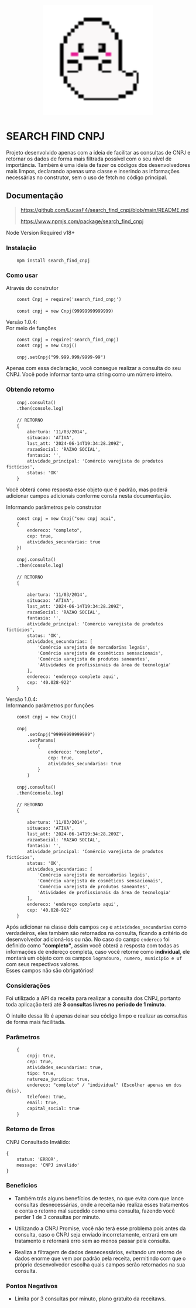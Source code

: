 <div align="center">
    <img src="./icon.gif" width="300px" />
</div>

# SEARCH FIND CNPJ

Projeto desenvolvido apenas com a ideia de facilitar as consultas de CNPJ e retornar os dados de forma mais filtrada possível com o seu nível de importância. Também é uma ideia de fazer os códigos dos desenvolvedores mais limpos, declarando apenas uma classe e inserindo as informações necessárias no construtor, sem o uso de fetch no código principal.

## Documentação
> https://github.com/LucasF4/search_find_cnpj/blob/main/README.md
>
> https://www.npmjs.com/package/search_find_cnpj

Node Version Required v18+

### Instalação

```
    npm install search_find_cnpj
```

### Como usar

Através do construtor
```
    const Cnpj = require('search_find_cnpj')

    const cnpj = new Cnpj(99999999999999)
```
Versão 1.0.4:<br>
Por meio de funções
```
    const Cnpj = require('search_find_cnpj)
    const cnpj = new Cnpj()

    cnpj.setCnpj("99.999.999/9999-99")
```

Apenas com essa declaração, você consegue realizar a consulta do seu CNPJ.
Você pode informar tanto uma string como um número inteiro.

### Obtendo retorno

```
    cnpj.consulta()
    .then(console.log)

    // RETORNO
    {
        abertura: '11/03/2014',
        situacao: 'ATIVA',
        last_att: '2024-06-14T19:34:28.209Z',
        razaoSocial: 'RAZAO SOCIAL',
        fantasia: '',
        atividade_principal: 'Comércio varejista de produtos fictícios',
        status: 'OK'
    }
```

Você obterá como resposta esse objeto que é padrão, mas poderá adicionar campos adicionais conforme consta nesta documentação.

Informando parâmetros pelo construtor
```
    const cnpj = new Cnpj("seu cnpj aqui",
    {
        endereco: "completo",
        cep: true,
        atividades_secundarias: true
    })

    cnpj.consulta()
    .then(console.log)

    // RETORNO
    {
        
        abertura: '11/03/2014',
        situacao: 'ATIVA',
        last_att: '2024-06-14T19:34:28.209Z',
        razaoSocial: 'RAZAO SOCIAL',
        fantasia: '',
        atividade_principal: 'Comércio varejista de produtos fictícios',
        status: 'OK',
        atividades_secundarias: [
            'Comércio varejista de mercadorias legais',
            'Comércio varejista de cosméticos sensacionais',
            'Comércio varejista de produtos saneantes',
            'Atividades de profissionais da área de tecnologia'
        ],
        endereco: 'endereço completo aqui',
        cep: '40.028-922'
    }
```

Versão 1.0.4:<br>
Informando parâmetros por funções
```
    const cnpj = new Cnpj()

    cnpj
        .setCnpj("99999999999999")
        .setParams(
            {
                endereco: "completo",
                cep: true,
                atividades_secundarias: true
            }
        )

    cnpj.consulta()
    .then(console.log)

    // RETORNO
    {
        
        abertura: '11/03/2014',
        situacao: 'ATIVA',
        last_att: '2024-06-14T19:34:28.209Z',
        razaoSocial: 'RAZAO SOCIAL',
        fantasia: '',
        atividade_principal: 'Comércio varejista de produtos fictícios',
        status: 'OK',
        atividades_secundarias: [
            'Comércio varejista de mercadorias legais',
            'Comércio varejista de cosméticos sensacionais',
            'Comércio varejista de produtos saneantes',
            'Atividades de profissionais da área de tecnologia'
        ],
        endereco: 'endereço completo aqui',
        cep: '40.028-922'
    }
```

Após adicionar na classe dois campos `cep` e `atividades_secundarias` como verdadeiros, eles também são retornados na consulta, ficando a critério do desenvolvedor adicioná-los ou não. No caso do campo `endereco` foi definido como **"completo"**, assim você obterá a resposta com todas as informações de endereço completa, caso você retorne como **individual**, ele montará um objeto com os campos `logradouro, numero, municipio e uf` com seus respectivos valores.<br> 
Esses campos não são obrigatórios!

### Considerações

Foi utilizado a API da receita para realizar a consulta dos CNPJ, portanto toda aplicação terá até **3 consultas livres no período de 1 minuto**.

O intuito dessa lib é apenas deixar seu código limpo e realizar as consultas de forma mais facilitada.

### Parâmetros
```
    {
        cnpj: true,
        cep: true,
        atividades_secundarias: true,
        tipo: true,
        natureza_juridica: true,
        endereco: "completo" / "individual" (Escolher apenas um dos dois),
        telefone: true,
        email: true,
        capital_social: true
    }
```
### Retorno de Erros
CNPJ Consultado Inválido:
```
{
    status: 'ERROR', 
    message: 'CNPJ inválido'
}
```

### Benefícios
- Também trás alguns benefícios de testes, no que evita com que lance consultas desnecessárias, onde a receita não realiza esses tratamentos e conta o retorno mal sucedido como uma consulta, fazendo você perder 1 de 3 consultas por minuto.

- Utilizando a CNPJ Promise, você não terá esse problema pois antes da consulta, caso o CNPJ seja enviado incorretamente, entrará em um tratamento e retornará erro sem ao menos passar pela consulta.

- Realiza a filtragem de dados desnecessários, evitando um retorno de dados enorme que vem por padrão pela receita, permitindo com que o próprio desenvolvedor escolha quais campos serão retornados na sua consulta.

### Pontos Negativos

- Limita por 3 consultas por minuto, plano gratuito da receitaws.
